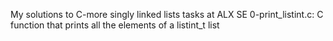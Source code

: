 My solutions to C-more singly linked lists tasks at ALX SE
0-print_listint.c: C function that prints all the elements of a listint_t list
